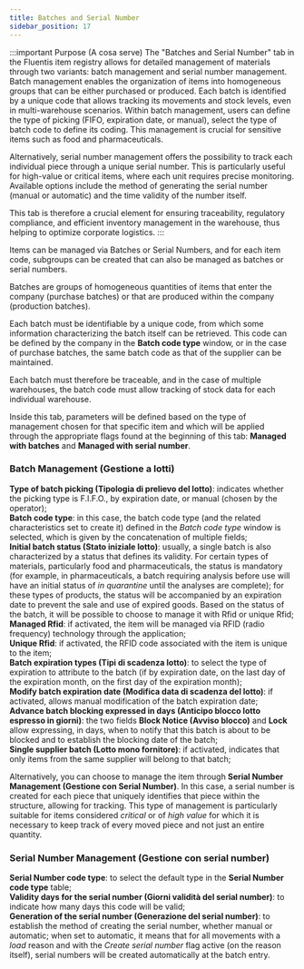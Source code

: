 ```yaml
---
title: Batches and Serial Number
sidebar_position: 17
---
```


:::important Purpose (A cosa serve)
The "Batches and Serial Number" tab in the Fluentis item registry allows for detailed management of materials through two variants: batch management and serial number management. Batch management enables the organization of items into homogeneous groups that can be either purchased or produced. Each batch is identified by a unique code that allows tracking its movements and stock levels, even in multi-warehouse scenarios. Within batch management, users can define the type of picking (FIFO, expiration date, or manual), select the type of batch code to define its coding. This management is crucial for sensitive items such as food and pharmaceuticals.

Alternatively, serial number management offers the possibility to track each individual piece through a unique serial number. This is particularly useful for high-value or critical items, where each unit requires precise monitoring. Available options include the method of generating the serial number (manual or automatic) and the time validity of the number itself.

This tab is therefore a crucial element for ensuring traceability, regulatory compliance, and efficient inventory management in the warehouse, thus helping to optimize corporate logistics.
:::

Items can be managed via Batches or Serial Numbers, and for each item code, subgroups can be created that can also be managed as batches or serial numbers.

Batches are groups of homogeneous quantities of items that enter the company (purchase batches) or that are produced within the company (production batches).

Each batch must be identifiable by a unique code, from which some information characterizing the batch itself can be retrieved. This code can be defined by the company in the **Batch code type** window, or in the case of purchase batches, the same batch code as that of the supplier can be maintained.

Each batch must therefore be traceable, and in the case of multiple warehouses, the batch code must allow tracking of stock data for each individual warehouse.

Inside this tab, parameters will be defined based on the type of management chosen for that specific item and which will be applied through the appropriate flags found at the beginning of this tab: **Managed with batches** and **Managed with serial number**.

### Batch Management (Gestione a lotti)

**Type of batch picking (Tipologia di prelievo del lotto)**: indicates whether the picking type is F.I.F.O., by expiration date, or manual (chosen by the operator);      
**Batch code type**: in this case, the batch code type (and the related characteristics set to create it) defined in the *Batch code type* window is selected, which is given by the concatenation of multiple fields;       
**Initial batch status (Stato iniziale lotto)**: usually, a single batch is also characterized by a status that defines its validity. For certain types of materials, particularly food and pharmaceuticals, the status is mandatory (for example, in pharmaceuticals, a batch requiring analysis before use will have an initial status of *in quarantine* until the analyses are complete); for these types of products, the status will be accompanied by an expiration date to prevent the sale and use of expired goods. Based on the status of the batch, it will be possible to choose to manage it with Rfid or unique Rfid;       
**Managed Rfid**: if activated, the item will be managed via RFID (radio frequency) technology through the application;       
**Unique Rfid**: if activated, the RFID code associated with the item is unique to the item;      
**Batch expiration types (Tipi di scadenza lotto)**: to select the type of expiration to attribute to the batch (if by expiration date, on the last day of the expiration month, on the first day of the expiration month);      
**Modify batch expiration date (Modifica data di scadenza del lotto)**: if activated, allows manual modification of the batch expiration date;      
**Advance batch blocking expressed in days (Anticipo blocco lotto espresso in giorni)**: the two fields **Block Notice (Avviso blocco)** and **Lock** allow expressing, in days, when to notify that this batch is about to be blocked and to establish the blocking date of the batch;      
**Single supplier batch (Lotto mono fornitore)**: if activated, indicates that only items from the same supplier will belong to that batch;     

Alternatively, you can choose to manage the item through **Serial Number Management (Gestione con Serial Number)**. In this case, a serial number is created for each piece that uniquely identifies that piece within the structure, allowing for tracking. This type of management is particularly suitable for items considered *critical* or of *high value* for which it is necessary to keep track of every moved piece and not just an entire quantity.

### Serial Number Management (Gestione con serial number)

**Serial Number code type**: to select the default type in the **Serial Number code type** table;      
**Validity days for the serial number (Giorni validità del serial number)**: to indicate how many days this code will be valid;      
**Generation of the serial number (Generazione del serial number)**: to establish the method of creating the serial number, whether manual or automatic; when set to automatic, it means that for all movements with a *load* reason and with the *Create serial number* flag active (on the reason itself), serial numbers will be created automatically at the batch entry.